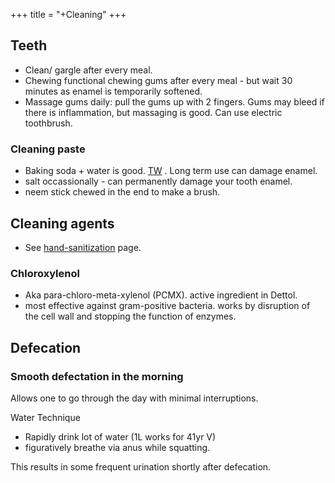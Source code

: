 +++
title = "+Cleaning"
+++

## Teeth
- Clean/ gargle after every meal.
- Chewing functional chewing gums after every meal - but wait 30 minutes as enamel is temporarily softened.
- Massage gums daily: pull the gums up with 2 fingers. Gums may bleed if there is inflammation, but massaging is good. Can use electric toothbrush.

### Cleaning paste
- Baking soda + water is good. [TW](https://www.healthline.com/health/baking-soda-toothpaste) . Long term use can damage enamel.
- salt occassionally - can permanently damage your tooth enamel.
- neem stick chewed in the end to make a brush.


## Cleaning agents
- See [hand-sanitization](hand-sanitization) page.

### Chloroxylenol
- Aka para-chloro-meta-xylenol (PCMX). active ingredient in Dettol.
- most effective against gram-positive bacteria. works by disruption of the cell wall and stopping the function of enzymes.

## Defecation
### Smooth defectation in the morning
Allows one to go through the day with minimal interruptions.

Water Technique 

- Rapidly drink lot of water (1L works for 41yr V) 
- figuratively breathe via anus while squatting.

This results in some frequent urination shortly after defecation.

